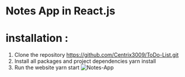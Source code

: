 # Notes App in React.js
# installation :
1. Clone the repository https://github.com/Centrix3009/ToDo-List.git
2. Install all packages and project dependencies yarn install
3. Run the website yarn start
![Notes-App](https://github.com/user-attachments/assets/c0b371bf-2340-4cca-9da4-cbbc846f7e63)

